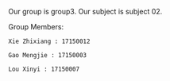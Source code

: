 Our group is group3. Our subject is subject 02.

Group Members:

	Xie Zhixiang : 17150012
	
	Gao Mengjie : 17150003
	
	Lou Xinyi : 17150007
